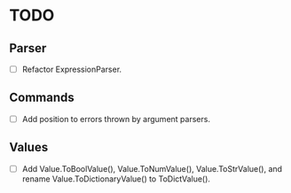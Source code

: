 TODO
====

Parser
------
 - [ ] Refactor ExpressionParser.

Commands
--------
 - [ ] Add position to errors thrown by argument parsers.

Values
------
 - [ ] Add Value.ToBoolValue(), Value.ToNumValue(), Value.ToStrValue(), and rename Value.ToDictionaryValue() to ToDictValue().